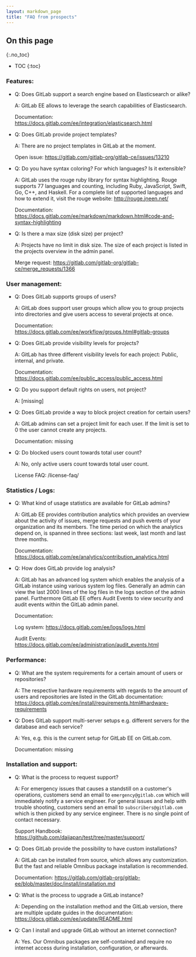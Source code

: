 ```yaml
---
layout: markdown_page
title: "FAQ from prospects"
---
```


## On this page
{:.no_toc}

- TOC
{:toc}

### Features:

- Q: Does GitLab support a search engine based on Elasticsearch or alike?

  A: GitLab EE allows to leverage the search capabilities of Elasticsearch.

  Documentation: https://docs.gitlab.com/ee/integration/elasticsearch.html



- Q: Does GitLab provide project templates?

  A: There are no project templates in GitLab at the moment.

  Open issue: https://gitlab.com/gitlab-org/gitlab-ce/issues/13210

- Q: Do you have syntax coloring? For which languages? Is it extensible?

  A: GitLab uses the rouge ruby library for syntax highlighting. Rouge supports 77 languages and counting, including Ruby, JavaScript, Swift, Go, C++, and Haskell. For a complete list of supported languages and how to extend it, visit the rouge website: http://rouge.jneen.net/

  Documentation: https://docs.gitlab.com/ee/markdown/markdown.html#code-and-syntax-highlighting

- Q: Is there a max size (disk size) per project?

  A: Projects have no limit in disk size. The size of each project is listed in the projects overview in the admin panel.

  Merge request: https://gitlab.com/gitlab-org/gitlab-ce/merge_requests/1366


### User management:

- Q: Does GitLab supports groups of users?

  A: GitLab does support user groups which allow you to group projects into directories and give users access to several projects at once.

  Documentation: https://docs.gitlab.com/ee/workflow/groups.html#gitlab-groups

- Q: Does GitLab provide visibility levels for projects?

  A: GitLab has three different visibility levels for each project: Public, internal, and private.

  Documentation: https://docs.gitlab.com/ee/public_access/public_access.html

- Q: Do you support default rights on users, not project?

  A: [missing]

- Q: Does GitLab provide a way to block project creation for certain users?

  A: GitLab admins can set a project limit for each user. If the limit is set to 0 the user cannot create any projects.

  Documentation: missing

- Q: Do blocked users count towards total user count?

  A: No, only active users count towards total user count.

  License FAQ: /license-faq/


### Statistics / Logs:

- Q: What kind of usage statistics are available for GitLab admins?

  A: GitLab EE provides contribution analytics which provides an overview about the activity of issues, merge requests and push events of your organization and its members. The time period on which the analytics depend on, is spanned in three sections: last week, last month and last three months.

  Documentation: https://docs.gitlab.com/ee/analytics/contribution_analytics.html

- Q: How does GitLab provide log analysis?

  A: GitLab has an advanced log system which enables the analysis of a GitLab instance using various system log files. Generally an admin can view the last 2000 lines of the log files in the logs section of the admin panel. Furthermore GitLab EE offers Audit Events to view security and audit events within the GitLab admin panel.

  Documentation:

  Log system: https://docs.gitlab.com/ee/logs/logs.html

  Audit Events: https://docs.gitlab.com/ee/administration/audit_events.html


### Performance:

- Q: What are the system requirements for a certain amount of users or repositories?

  A: The respective hardware requirements with regards to the amount of users and repositories are listed in the GitLab documentation: https://docs.gitlab.com/ee/install/requirements.html#hardware-requirements

- Q: Does GitLab support multi-server setups e.g. different servers for the database and each service?

  A: Yes, e.g. this is the current setup for GitLab EE on GitLab.com.

  Documentation: missing


### Installation and support:

- Q: What is the process to request support?

  A: For emergency issues that causes a standstill on a customer's operations, customers send an email to `emergency@gitlab.com` which will immediately notify a service engineer. For general issues and help with trouble shooting, customers send an email to `subscribers@gitlab.com` which is then picked by any service engineer. There is no single point of contact necessary.

  Support Handbook: https://github.com/daijapan/test/tree/master/support/


- Q: Does GitLab provide the possibility to have custom installations?

  A: GitLab can be installed from source, which allows any customization. But the fast and reliable Omnibus package installation is recommended.

  Documentation: https://gitlab.com/gitlab-org/gitlab-ee/blob/master/doc/install/installation.md

- Q: What is the process to upgrade a GitLab instance?

  A: Depending on the installation method and the GitLab version, there are multiple update guides in the documentation: https://docs.gitlab.com/ee/update/README.html

- Q: Can I install and upgrade GitLab without an internet connection?

  A: Yes. Our Omnibus packages are self-contained and require no internet access during installation, configuration, or afterwards.

